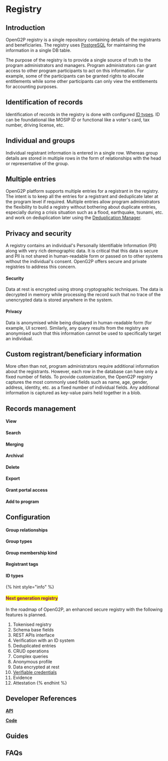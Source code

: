 # Registry

## Introduction

OpenG2P registry is a single repository containing details of the registrants and beneficiaries. The registry uses [PostgreSQL](https://www.postgresql.org/) for maintaining the information in a single DB table.

The purpose of the registry is to provide a single source of truth to the program administrators and managers. Program administrators can grant access to other program participants to act on this information. For example, some of the participants can be granted rights to allocate entitlements while some other participants can only view the entitlements for accounting purposes.

## Identification of records

Identification of records in the registry is done with configured [ID types](registry.md#id-types). ID can be foundational like MOSIP ID or functional like a voter's card, tax number, driving license, etc.

## Individual and groups

Individual registrant information is entered in a single row. Whereas group details are stored in multiple rows in the form of relationships with the head or representative of the group.

## Multiple entries

OpenG2P platform supports multiple entries for a registrant in the registry. The intent is to keep all the entries for a registrant and deduplicate later at the program level if required. Multiple entries allow program administrators the flexibility to build a registry without bothering about duplicate entries, especially during a crisis situation such as a flood, earthquake, tsunami, etc. and work on deduplication later using the [Deduplication Manager](broken-reference).

## Privacy and security

A registry contains an individual's Personally Identifiable Information (PII) along with very rich demographic data. It is critical that this data is secure and PII is not shared in human-readable form or passed on to other systems without the individual's consent. OpenG2P offers secure and private registries to address this concern.

#### Security

Data at rest is encrypted using strong cryptographic techniques. The data is decrypted in memory while processing the record such that no trace of the unencrypted data is stored anywhere in the system.

#### Privacy

Data is anonymised while being displayed in human-readable form (for example, UI screen). Similarly, any query results from the registry are anonymised such that this information cannot be used to specifically target an individual.

## **Custom registrant/beneficiary information**

More often than not, program administrators require additional information about the registrants. However, each row in the database can have only a fixed number of fields. To provide customization, the OpenG2P registry captures the most commonly used fields such as name, age, gender, address, identity, etc. as a fixed number of individual fields. Any additional information is captured as key-value pairs held together in a blob.

## Records management

#### View

#### Search

#### Merging

#### Archival

#### Delete

#### Export

#### Grant portal access

#### Add to program

## Configuration

#### Group relationships

#### Group types

#### Group membership kind

#### Registrant tags

#### ID types

{% hint style="info" %}
#### <mark style="color:purple;">Next generation registry</mark>

In the roadmap of OpenG2P, an enhanced secure registry with the following features is planned.

1. Tokenised registry
2. Schema base fields
3. REST APIs interface
4. Verification with an ID system
5. Deduplicated entries
6. CRUD operations
7. Complex queries
8. Anonymous profile
9. Data encrypted at rest
10. [Verifiable credentials](../beneficiary-management/verifiable-credentials.md)
11. Evidence
12. Attestation
{% endhint %}

## Developer References

[**API**](../api.md)

[**Code**](../guides/developer-guides/)

## Guides

## FAQs
